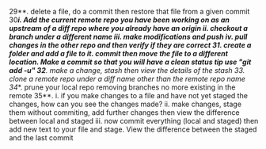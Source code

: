 29**. delete a file, do a commit then restore that file from a given commit
30***i.   Add the current remote repo you have been working on as an upstream of a diff repo where you already have an origin
  ii.  checkout a branch under a different name
  iii. make modifications and push
  iv.  pull changes in the other repo and then verify if they are correct
31. create a folder and add a file to it. commit then move the file to a different location. Make a commit so that you will have a clean status
    tip use "git add -u"
32**. make a change, stash then view the details of the stash
33. clone a remote repo under a diff name other than the remote repo name
34**. prune your local repo removing branches no more existing in the remote
35**. i.   if you make changes to a file and have not yet staged the changes, how can you see the changes made?
    ii.  make changes, stage them without commiting, add further changes then view the difference between local and staged
    iii. now commit everything (local and staged) then add new text to your file and stage. View the difference between the staged and the last commit


